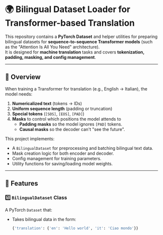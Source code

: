 # 🌍 Bilingual Dataset Loader for Transformer-based Translation

This repository contains a **PyTorch Dataset** and helper utilities for preparing bilingual datasets for **sequence-to-sequence Transformer models** (such as the "Attention Is All You Need" architecture).  
It is designed for **machine translation** tasks and covers **tokenization, padding, masking, and config management**.

---

## 📖 Overview

When training a Transformer for translation (e.g., English → Italian), the model needs:
1. **Numericalized text** (tokens → IDs)
2. **Uniform sequence length** (padding or truncation)
3. **Special tokens** (`[SOS]`, `[EOS]`, `[PAD]`)
4. **Masks** to control which positions the model attends to  
   - **Padding masks** so the model ignores `[PAD]` tokens.
   - **Causal masks** so the decoder can't "see the future".

This project implements:
- A `BilingualDataset` for preprocessing and batching bilingual text data.
- Mask creation logic for both encoder and decoder.
- Config management for training parameters.
- Utility functions for saving/loading model weights.

---

## 📌 Features

### 1️⃣ **`BilingualDataset` Class**
A PyTorch `Dataset` that:
- Takes bilingual data in the form:
  ```python
  {'translation': {'en': 'Hello world', 'it': 'Ciao mondo'}}
